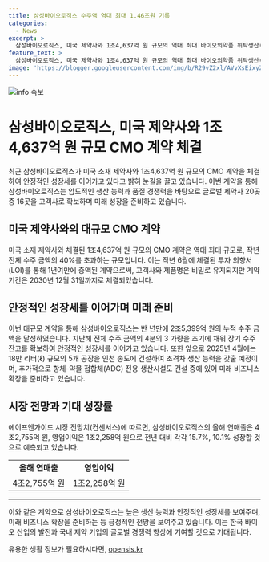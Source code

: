 ```yaml
---
title: 삼성바이오로직스 수주액 역대 최대 1.46조원 기록
categories:
  - News
excerpt: >
  삼성바이오로직스, 미국 제약사와 1조4,637억 원 규모의 역대 최대 바이오의약품 위탁생산(CMO) 계약 체결. 전체 수주 금액의 40%를 넘어선 초대형 계약으로, 안정적인 성장세를 예고. 고객사와 제품명 비공개 및 계약기간은 2030년 12월 31일까지. 연간 누적 수주 금액 2조5,399억 원으로 안정적인 성장세 이어가며, 생산능력 확대를 통한 글로벌 제약사와의 경쟁력 강화. 신규 5공장 건설과 ADC 전용 생산시설 준비로 기대치를 상회하는 성장 기대.
feature_text: >
  삼성바이오로직스, 미국 제약사와 1조4,637억 원 규모의 역대 최대 바이오의약품 위탁생산(CMO) 계약 체결. 전체 수주 금액의 40%를 넘어선 초대형 계약으로, 안정적인 성장세를 예고. 고객사와 제품명 비공개 및 계약기간은 2030년 12월 31일까지. 연간 누적 수주 금액 2조5,399억 원으로 안정적인 성장세 이어가며, 생산능력 확대를 통한 글로벌 제약사와의 경쟁력 강화. 신규 5공장 건설과 ADC 전용 생산시설 준비로 기대치를 상회하는 성장 기대.
image: 'https://blogger.googleusercontent.com/img/b/R29vZ2xl/AVvXsEixyZcFfHzMRdzZMjFBmAUKJYCLCGyLL1o632UiGVXcaFdKo_bkvkuCioo0uUKlGfBVcT3P84aROyZIXSBEx3Aw5nCQ3pTgDom1WDC4m8eifvWiAmWEEVb4x6G_l8C0QH225ldMjyaFvpxGEBGNO37VmDTDMHGhJPq73UglMfDca1-0aw/s1600/blogspot.png'
---
```


<p><img src="https://blogger.googleusercontent.com/img/b/R29vZ2xl/AVvXsEixyZcFfHzMRdzZMjFBmAUKJYCLCGyLL1o632UiGVXcaFdKo_bkvkuCioo0uUKlGfBVcT3P84aROyZIXSBEx3Aw5nCQ3pTgDom1WDC4m8eifvWiAmWEEVb4x6G_l8C0QH225ldMjyaFvpxGEBGNO37VmDTDMHGhJPq73UglMfDca1-0aw/s1600/blogspot.png" alt="info 속보" /></p>

<h1>삼성바이오로직스, 미국 제약사와 1조4,637억 원 규모 CMO 계약 체결</h1>

<p data-ke-size="size16">최근 삼성바이오로직스가 미국 소재 제약사와 1조4,637억 원 규모의 CMO 계약을 체결하여 안정적인 성장세를 이어가고 있다고 밝혀 눈길을 끌고 있습니다. 이번 계약을 통해 삼성바이오로직스는 압도적인 생산 능력과 품질 경쟁력을 바탕으로 글로벌 제약사 20곳 중 16곳을 고객사로 확보하며 미래 성장을 준비하고 있습니다.</p>

<h2 data-ke-size="size24">미국 제약사와의 대규모 CMO 계약</h2>

<p data-ke-size="size16">미국 소재 제약사와 체결된 1조4,637억 원 규모의 CMO 계약은 역대 최대 규모로, 작년 전체 수주 금액의 40%를 초과하는 규모입니다. 이는 작년 6월에 체결된 투자 의향서(LOI)를 통해 1년여만에 증액된 계약으로써, 고객사와 제품명은 비밀로 유지되지만 계약 기간은 2030년 12월 31일까지로 체결되었습니다.</p>

<h2 data-ke-size="size24">안정적인 성장세를 이어가며 미래 준비</h2>

<p data-ke-size="size16">이번 대규모 계약을 통해 삼성바이오로직스는 반 년만에 2조5,399억 원의 누적 수주 금액을 달성하였습니다. 지난해 전체 수주 금액의 4분의 3 가량을 조기에 채워 장기 수주 잔고를 확보하여 안정적인 성장세를 이어가고 있습니다. 또한 앞으로 2025년 4월에는 18만 리터(ℓ) 규모의 5개 공장을 인천 송도에 건설하여 초격차 생산 능력을 갖출 예정이며, 추가적으로 항체-약물 접합체(ADC) 전용 생산시설도 건설 중에 있어 미래 비즈니스 확장을 준비하고 있습니다.</p>

<h2 data-ke-size="size24">시장 전망과 기대 성장률</h2>

<p data-ke-size="size16">에이프엔가이드 시장 전망치(컨센서스)에 따르면, 삼성바이오로직스의 올해 연매출은 4조2,755억 원, 영업이익은 1조2,258억 원으로 전년 대비 각각 15.7%, 10.1% 성장할 것으로 예측되고 있습니다.</p>

<table>
   <tbody>
      <tr>
         <td style="text-align: center; height: 17px;"><b>올해 연매출</b></td>
         <td style="text-align: center; height: 17px;"><b>영업이익</b></td>
      </tr>
      <tr>
         <td style="text-align: center; height: 17px;">4조2,755억 원</td>
         <td style="text-align: center; height: 17px;">1조2,258억 원</td>
      </tr>
   </tbody>
</table>

<hr>

<p data-ke-size="size16">이와 같은 계약으로 삼성바이오로직스는 높은 생산 능력과 안정적인 성장세를 보여주며, 미래 비즈니스 확장을 준비하는 등 긍정적인 전망을 보여주고 있습니다. 이는 한국 바이오 산업의 발전과 국내 제약 기업의 글로벌 경쟁력 향상에 기여할 것으로 기대됩니다.</p>
유용한 생활 정보가 필요하시다면, <a href="https://opensis.kr" rel="dofollow">opensis.kr</a>


